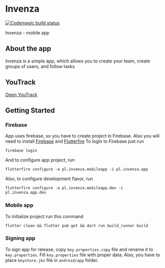 # Invenza
[![Codemagic build status](https://api.codemagic.io/apps/681ccb739357b7eb40c4b4f5/681ccb739357b7eb40c4b4f4/status_badge.svg)](https://codemagic.io/app/681ccb739357b7eb40c4b4f5/681ccb739357b7eb40c4b4f4/latest_build)

Invenza - mobile app

## About the app

Invenza is a simple app, which allows you to create your team, create groups of users, and follow tasks

## YouTrack
[Open YouTrack](https://invenza.youtrack.cloud/agiles/182-2/current)

## Getting Started

### Firebase
App uses firebase, so you have to create project in Firebase.
Also you will need to install [Firebase](https://firebase.google.com/docs/cli?authuser=6#setup_update_cli) and [Flutterfire](https://firebase.google.com/docs/flutter/setup?platform=ios#install-cli-tools)
To login to Firebase just run
```
firebase login
```
And to configure app project, run
```
flutterfire configure -a pl.invenza.mobileapp -i pl.invenza.app
```
Also, to configure development flavor, run
```
flutterfire configure -a pl.invenza.mobileapp.dev -i pl.invenza.app.dev

```

### Mobile app

To initialize project run this command
```
flutter clean && flutter pub get && dart run build_runner build
```

### Signing app

To sign app for release, copy `key.properties.copy` file and rename it to `key.properties`. Fill `key.properties` file with proper data.
Also, you have to place `keystore.jks` file in `android/app` folder.
